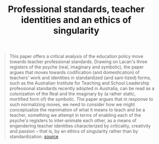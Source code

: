 ﻿---
backlinks:
- title: Loose notes
  url: /memex/sense/loose/loose.html
title: Professional standards, teacher identities and an ethics of singularity
---
> This paper offers a critical analysis of the education policy move towards teacher professional standards. Drawing on Lacan's three registers of the psyche (real, imaginary and symbolic), the paper argues that moves towards codification (and domestication) of teachers' work and identities in standardized (and sani-tized) forms, such as the Australian Institute for Teaching and School Leadership professional standards recently adopted in Australia, can be read as a colonization of the Real and the imaginary by (a rather static, mortified form of) the symbolic. The paper argues that in response to such normalizing moves, we need to consider how we might conceptualize the reanimation of what it means to teach and be a teacher, something we attempt in terms of enabling each of the psyche's registers to inter-animate each other, as a means of engendering teacher identities characterized by criticality, creativity and passion – that is, by an ethics of singularity rather than by standardization. [source](https://www.researchgate.net/publication/256079524_Professional_standards_teacher_idenities_and_an_ethics_of_singularity)